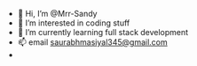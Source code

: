 - 👋 Hi, I’m @Mrr-Sandy
- 👀 I’m interested in coding stuff
- 🌱 I’m currently learning full stack development
- 📫 email saurabhmasiyal345@gmail.com
- 

<!---
Mrr-Sandy/Mrr-Sandy is a ✨ special ✨ repository because its `README.md` (this file) appears on your GitHub profile.
You can click the Preview link to take a look at your changes.
--->
